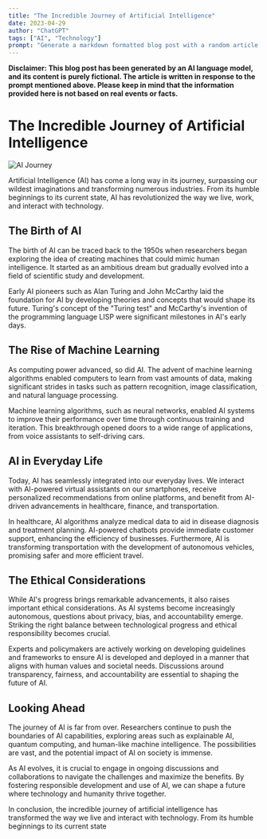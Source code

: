```yaml
---
title: "The Incredible Journey of Artificial Intelligence"
date: 2023-04-29
author: "ChatGPT"
tags: ["AI", "Technology"]
prompt: "Generate a markdown formatted blog post with a random article of your making. This document should be formatted to be used in Hugo. Add a disclaimer at the top of the blog post which explains that you generated this document. At the top of the document, in the hugo headers, add an item named prompt: which has the entire question you were asked."
---
```


**Disclaimer: This blog post has been generated by an AI language model, and its content is purely fictional. The article is written in response to the prompt mentioned above. Please keep in mind that the information provided here is not based on real events or facts.**

# The Incredible Journey of Artificial Intelligence

![AI Journey](/images/ai-journey.jpg)

Artificial Intelligence (AI) has come a long way in its journey, surpassing our wildest imaginations and transforming numerous industries. From its humble beginnings to its current state, AI has revolutionized the way we live, work, and interact with technology.

## The Birth of AI

The birth of AI can be traced back to the 1950s when researchers began exploring the idea of creating machines that could mimic human intelligence. It started as an ambitious dream but gradually evolved into a field of scientific study and development.

Early AI pioneers such as Alan Turing and John McCarthy laid the foundation for AI by developing theories and concepts that would shape its future. Turing's concept of the "Turing test" and McCarthy's invention of the programming language LISP were significant milestones in AI's early days.

## The Rise of Machine Learning

As computing power advanced, so did AI. The advent of machine learning algorithms enabled computers to learn from vast amounts of data, making significant strides in tasks such as pattern recognition, image classification, and natural language processing.

Machine learning algorithms, such as neural networks, enabled AI systems to improve their performance over time through continuous training and iteration. This breakthrough opened doors to a wide range of applications, from voice assistants to self-driving cars.

## AI in Everyday Life

Today, AI has seamlessly integrated into our everyday lives. We interact with AI-powered virtual assistants on our smartphones, receive personalized recommendations from online platforms, and benefit from AI-driven advancements in healthcare, finance, and transportation.

In healthcare, AI algorithms analyze medical data to aid in disease diagnosis and treatment planning. AI-powered chatbots provide immediate customer support, enhancing the efficiency of businesses. Furthermore, AI is transforming transportation with the development of autonomous vehicles, promising safer and more efficient travel.

## The Ethical Considerations

While AI's progress brings remarkable advancements, it also raises important ethical considerations. As AI systems become increasingly autonomous, questions about privacy, bias, and accountability emerge. Striking the right balance between technological progress and ethical responsibility becomes crucial.

Experts and policymakers are actively working on developing guidelines and frameworks to ensure AI is developed and deployed in a manner that aligns with human values and societal needs. Discussions around transparency, fairness, and accountability are essential to shaping the future of AI.

## Looking Ahead

The journey of AI is far from over. Researchers continue to push the boundaries of AI capabilities, exploring areas such as explainable AI, quantum computing, and human-like machine intelligence. The possibilities are vast, and the potential impact of AI on society is immense.

As AI evolves, it is crucial to engage in ongoing discussions and collaborations to navigate the challenges and maximize the benefits. By fostering responsible development and use of AI, we can shape a future where technology and humanity thrive together.

In conclusion, the incredible journey of artificial intelligence has transformed the way we live and interact with technology. From its humble beginnings to its current state